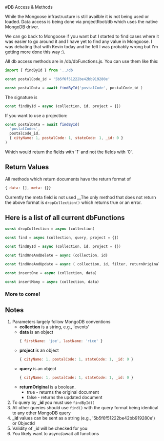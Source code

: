 #DB Access & Methods

While the Mongoose infrastructure is still availble it is not being used or loaded. Data access is being done via projectRoot/db which uses the native MongoDB driver.

We can go back to Mongoose if you want but I started to find cases where it was easier to go around it and I have yet to find any value in Mongoose. I was debating that with Kevin today and he felt I was probably wrong but I'm getting more done this way :).

All db access methods are in /db/dbFunctions.js. You can use them like this:

```js
import { findById } from '../db

const postalCode_id = '5b5f6f51222be42bb919280e'

const postalData = await findById('postalCode', postalCode_id )
```

The signature is

```js
const findById = async (collection, id, project = {})
```

If you want to use a projection:

```js
const postalData = await findById(
  'postalCodes',
  postalCode_id,
  { cityName: 1, postalCode: 1, stateCode: 1, _id: 0 }
)
```
Which would return the fields with '1' and not the fields with '0'.

## Return Values
All methods which return documents have the return format of
```js
{ data: [], meta: {}}
```
Currently the meta field is not used
__The only method that does not return the above format is <code>dropCollection()</code> which returns true or an error.

## Here is a list of all current dbFunctions
```js
const dropCollection = async (collection)

const find = async (collection, query, project = {})

const findById = async (collection, id, project = {})

const findOneAndDelete = async (collection, id)

const findOneAndUpdate = async ( collection, id, filter, returnOriginal = false )

const insertOne = async (collection, data)

const insertMany = async (collection, data)
```

### More to come!

## Notes

1. Parameters largely follow MongoDB conventions
    - **collection** is a string, e.g., 'events'
    - **data** is an object
      ```js
      { firstName: 'joe', lastName: 'rice' }
      ```
    - **project** is an object
      ```js
      { cityName: 1, postalCode: 1, stateCode: 1, _id: 0 }
      ```
    - **query** is an object
      ```js
      { cityName: 1, postalCode: 1, stateCode: 1, _id: 0 }
      ```
    - **returnOriginal** is a boolean.
      - true - returns the original document
      - false - returns the updated document
2. To query by **_id** you must use <code>findById()</code>
3. All other queries should use <code>find()</code> with the query format being identical to any other MongoDB query
4. **_id** values can be sent as a string (e.g., '5b5f6f51222be42bb919280e') or ObjectId
5. Validity of _id will be checked for you
6. You likely want to async/await all functions